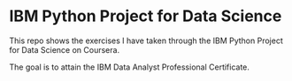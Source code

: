 # IBM Python Project for Data Science

This repo shows the exercises I have taken through the IBM Python Project for Data Science on Coursera.

The goal is to attain the IBM Data Analyst Professional Certificate.
